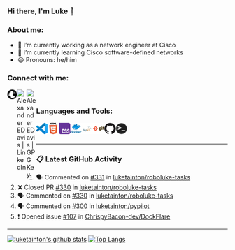 ### Hi there, I'm Luke 👋

### About me:

- 🔭 I’m currently working as a network engineer at Cisco
- 🌱 I’m currently learning Cisco software-defined networks
- 😄 Pronouns: he/him

### Connect with me:

[<img align="left" alt="Website" width="22px" src="https://raw.githubusercontent.com/iconic/open-iconic/master/svg/globe.svg" />][website]
[<img align="left" alt="AlexanderEDavis | LinkedIn" width="22px" src="https://cdn.jsdelivr.net/npm/simple-icons@v3/icons/linkedin.svg" />][linkedin]
[<img align="left" alt="AlexanderEDavis | GPG Key" width="22px" src="https://simpleicons.org/icons/gnuprivacyguard.svg" />][pubkey]

<br />

### Languages and Tools:

<img align="left" alt="Visual Studio Code" width="26px" src="https://raw.githubusercontent.com/github/explore/master/topics/visual-studio-code/visual-studio-code.png" />
<img align="left" alt="HTML5" width="26px" src="https://raw.githubusercontent.com/github/explore/master/topics/html/html.png" />
<img align="left" alt="CSS3" width="26px" src="https://raw.githubusercontent.com/github/explore/master/topics/css/css.png" />
<img align="left" alt="Docker" width="26px" src="https://raw.githubusercontent.com/github/explore/master/topics/docker/docker.png" />
<img align="left" alt="MySQL" width="26px" src="https://raw.githubusercontent.com/github/explore/master/topics/mysql/mysql.png" />
<img align="left" alt="Git" width="26px" src="https://raw.githubusercontent.com/github/explore/master/topics/git/git.png" />
<img align="left" alt="GitHub" width="26px" src="https://raw.githubusercontent.com/github/explore/master/topics/github/github.png" />
<img align="left" alt="Terminal" width="26px" src="https://raw.githubusercontent.com/github/explore/master/topics/terminal/terminal.png" />

<br />
<br />

---

### 📋 Latest GitHub Activity
<!--START_SECTION:activity-->
1. 🗣 Commented on [#331](https://github.com/luketainton/roboluke-tasks/pull/331#issuecomment-2958587047) in [luketainton/roboluke-tasks](https://github.com/luketainton/roboluke-tasks)
2. ❌ Closed PR [#330](https://github.com/luketainton/roboluke-tasks/pull/330) in [luketainton/roboluke-tasks](https://github.com/luketainton/roboluke-tasks)
3. 🗣 Commented on [#330](https://github.com/luketainton/roboluke-tasks/pull/330#issuecomment-2958517474) in [luketainton/roboluke-tasks](https://github.com/luketainton/roboluke-tasks)
4. 🗣 Commented on [#300](https://github.com/luketainton/pypilot/pull/300#issuecomment-2958235517) in [luketainton/pypilot](https://github.com/luketainton/pypilot)
5. ❗ Opened issue [#107](https://github.com/ChrispyBacon-dev/DockFlare/issues/107) in [ChrispyBacon-dev/DockFlare](https://github.com/ChrispyBacon-dev/DockFlare)
<!--END_SECTION:activity-->

---

[![luketainton's github stats](https://github-readme-stats.vercel.app/api?username=luketainton&count_private=true&show_icons=true)](https://github.com/luketainton)
[![Top Langs](https://github-readme-stats.vercel.app/api/top-langs/?username=luketainton)](https://github.com/luketainton)

[website]: https://luke.tainton.uk
[twitter]: https://twitter.com/luketainton1
[linkedin]: https://www.linkedin.com/in/luketainton
[pubkey]: https://luke.tainton.uk/files/public.asc
